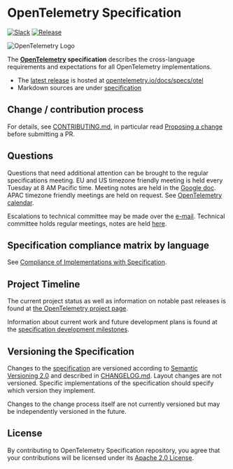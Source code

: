 # OpenTelemetry Specification

[![Slack](https://img.shields.io/badge/slack-@cncf/otel--specification-brightgreen.svg?logo=slack)](https://cloud-native.slack.com/archives/C01N7PP1THC)
[![Release](https://img.shields.io/github/v/release/open-telemetry/opentelemetry-specification)](https://github.com/open-telemetry/opentelemetry-specification/releases/)

![OpenTelemetry Logo](https://opentelemetry.io/img/logos/opentelemetry-horizontal-color.png)

The **[OpenTelemetry][] specification** describes the cross-language
requirements and expectations for all OpenTelemetry implementations.

- The [latest release][] is hosted at
  [opentelemetry.io/docs/specs/otel][]
- Markdown sources are under [specification](./specification/README.md)

## Change / contribution process

For details, see [CONTRIBUTING.md](CONTRIBUTING.md), in particular read
[Proposing a change](CONTRIBUTING.md#proposing-a-change) before submitting a PR.

## Questions

Questions that need additional attention can be brought to the regular
specifications meeting. EU and US timezone friendly meeting is held every
Tuesday at 8 AM Pacific time. Meeting notes are held in the [Google
doc](https://docs.google.com/document/d/1pdvPeKjA8v8w_fGKAN68JjWBmVJtPCpqdi9IZrd6eEo/edit).
APAC timezone friendly meetings are held on request. See
[OpenTelemetry calendar](https://github.com/open-telemetry/community#calendar).

Escalations to technical committee may be made over the
[e-mail](https://github.com/open-telemetry/community#tc-technical-committee).
Technical committee holds regular meetings, notes are held
[here](https://docs.google.com/document/d/1hOHPCu5TGenqTeWPB9qQB_qd33uITZBcvK1FnWxYJAw/edit?usp=sharing).

## Specification compliance matrix by language

See [Compliance of Implementations with
Specification](./spec-compliance-matrix.md).

## Project Timeline

The current project status as well as information on notable past releases is found at
[the OpenTelemetry project page](https://opentelemetry.io/status/).

Information about current work and future development plans is found at the
[specification development milestones](https://github.com/open-telemetry/opentelemetry-specification/milestones).

## Versioning the Specification

Changes to the [specification](./specification/overview.md) are versioned according to [Semantic Versioning 2.0](https://semver.org/spec/v2.0.0.html) and described in [CHANGELOG.md](CHANGELOG.md). Layout changes are not versioned. Specific implementations of the specification should specify which version they implement.

Changes to the change process itself are not currently versioned but may be independently versioned in the future.

## License

By contributing to OpenTelemetry Specification repository, you agree that your contributions will be licensed under its [Apache 2.0 License](LICENSE).

[OpenTelemetry]: https://opentelemetry.io
[latest release]: https://github.com/open-telemetry/opentelemetry-specification/releases/latest
[opentelemetry.io/docs/specs/otel]: https://opentelemetry.io/docs/specs/otel/
